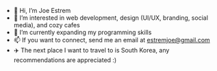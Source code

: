 - 👋 Hi, I’m Joe Estrem
- 👀 I’m interested in web development, design (UI/UX, branding, social media), and cozy cafes
- 🌱 I’m currently expanding my programming skills 
- 📫 If you want to connect, send me an email at estremjoe@gmail.com
- ✈️ The next place I want to travel to is South Korea, any recommendations are appreciated :) 
  
